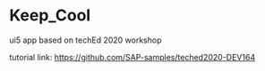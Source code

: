 # Keep_Cool
ui5 app based on techEd 2020 workshop

tutorial link: https://github.com/SAP-samples/teched2020-DEV164
